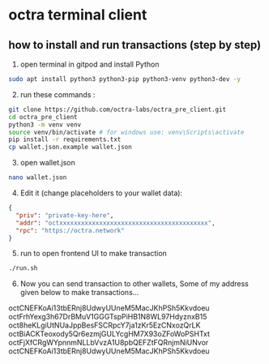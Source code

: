 # octra terminal client

## how to install and run transactions (step by step)

1. open terminal in gitpod and install Python

```bash
sudo apt install python3 python3-pip python3-venv python3-dev -y
```

2. run these commands :

```bash
git clone https://github.com/octra-labs/octra_pre_client.git
cd octra_pre_client
python3 -m venv venv
source venv/bin/activate # for windows use: venv\Scripts\activate
pip install -r requirements.txt
cp wallet.json.example wallet.json
```

3. open wallet.json 
```bash
nano wallet.json
```

4. Edit it (change placeholders to your wallet data):

```json
{
  "priv": "private-key-here",
  "addr": "octxxxxxxxxxxxxxxxxxxxxxxxxxxxxxxxxxxxxxxxxx",
  "rpc": "https://octra.network"
}
```

5. run to open frontend UI to make transaction

```bash
./run.sh
```

6. Now you can send transaction to other wallets, Some of my address given below to make transactions...

octCNEFKoAi13tbERnj8UdwyUUneM5MacJKhPSh5Kkvdoeu
octFrhYexg3h67DrBMuV1GGGTspPiHB1N8WL97HdyznxB15
oct8heKLgiUtNUaJppBesFSCRpcY7ja1zKr5EzCNxozQrLK
octBiACKTeoxody5Qr6ezmjGULYcgHM7X93oZFoWoPSHTxt
octFjXfCRgWYpnnmNLLbVvzA1U8pbQEFZtFQRnjmNiUNvor
octCNEFKoAi13tbERnj8UdwyUUneM5MacJKhPSh5Kkvdoeu
